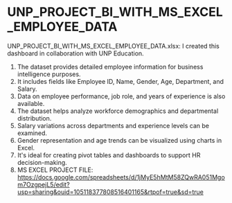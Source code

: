 # UNP_PROJECT_BI_WITH_MS_EXCEL_EMPLOYEE_DATA
UNP_PROJECT_BI_WITH_MS_EXCEL_EMPLOYEE_DATA.xlsx:
  I created this dashboard in collaboration with UNP Education.
1. The dataset provides detailed employee information for business intelligence purposes.
2. It includes fields like Employee ID, Name, Gender, Age, Department, and Salary.
3. Data on employee performance, job role, and years of experience is also available.
4. The dataset helps analyze workforce demographics and departmental distribution.
5. Salary variations across departments and experience levels can be examined.
6. Gender representation and age trends can be visualized using charts in Excel.
7. It's ideal for creating pivot tables and dashboards to support HR decision-making.
8. MS EXCEL PROJECT FILE: https://docs.google.com/spreadsheets/d/1jMyE5hMtM58ZQwRA051Mgom7OzgpejL5/edit?usp=sharing&ouid=105118377808516401165&rtpof=true&sd=true


